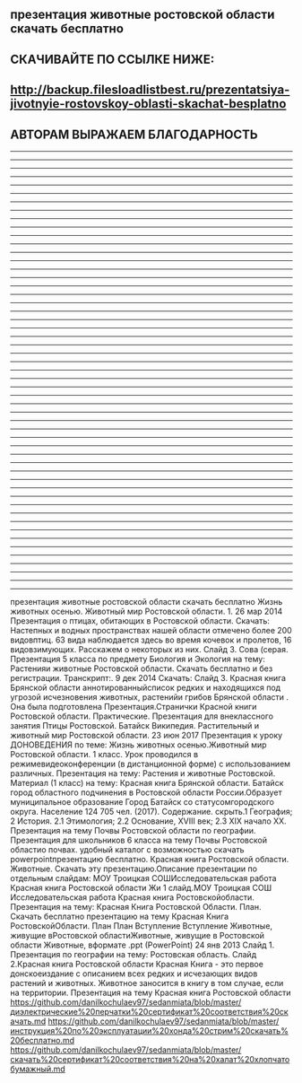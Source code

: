 презентация животные ростовской области скачать бесплатно
--------------------------------------------------
СКАЧИВАЙТЕ ПО ССЫЛКЕ НИЖЕ:
--------------------------------------------------
http://backup.filesloadlistbest.ru/prezentatsiya-jivotnyie-rostovskoy-oblasti-skachat-besplatno
--------------------------------------------------
АВТОРАМ ВЫРАЖАЕМ БЛАГОДАРНОСТЬ
--------------------------------------------------
--------------------------------------------------
--------------------------------------------------
--------------------------------------------------
--------------------------------------------------
--------------------------------------------------
--------------------------------------------------
--------------------------------------------------
--------------------------------------------------
--------------------------------------------------
--------------------------------------------------
--------------------------------------------------
--------------------------------------------------
--------------------------------------------------
--------------------------------------------------
--------------------------------------------------
--------------------------------------------------
--------------------------------------------------
--------------------------------------------------
--------------------------------------------------
--------------------------------------------------
--------------------------------------------------
--------------------------------------------------
--------------------------------------------------
--------------------------------------------------
--------------------------------------------------
--------------------------------------------------
--------------------------------------------------
--------------------------------------------------
--------------------------------------------------
--------------------------------------------------
--------------------------------------------------
--------------------------------------------------
--------------------------------------------------
--------------------------------------------------
--------------------------------------------------
--------------------------------------------------
--------------------------------------------------
--------------------------------------------------
--------------------------------------------------
--------------------------------------------------
--------------------------------------------------
--------------------------------------------------
--------------------------------------------------
--------------------------------------------------
--------------------------------------------------
--------------------------------------------------
--------------------------------------------------
--------------------------------------------------
--------------------------------------------------
--------------------------------------------------
--------------------------------------------------
--------------------------------------------------
--------------------------------------------------
презентация животные ростовской области скачать бесплатно Жизнь животных осенью. Животный мир Ростовской области. 1. 26 мар 2014  Презентация о птицах, обитающих в Ростовской области.  Скачать:  Настепных и водных пространствах нашей области отмечено более 200 видовптиц. 63 вида наблюдается здесь во время кочевок и пролетов, 16 видовзимующих. Расскажем о некоторых из них. Слайд 3. Сова (серая. Презентация 5 класса по предмету Биология и Экология на тему: Растенияи животные Ростовской области. Скачать бесплатно и без регистрации. Транскрипт:. 9 дек 2014  Скачать:  Слайд 3. Красная книга Брянской области  аннотированныйсписок редких и находящихся под угрозой исчезновения животных, растенийи грибов Брянской области . Она была подготовлена  Презентация.Странички Красной книги Ростовской области. Практические. Презентация для внеклассного занятия Птицы Ростовской. Батайск  Википедия. Растительный и животный мир Ростовской области. 23 июн 2017  Презентация к уроку ДОНОВЕДЕНИЯ по теме: Жизнь животных осенью.Животный мир Ростовской области. 1 класс. Урок проводился в режимевидеоконференции (в дистанционной форме) с использованием различных.
Презентация на тему: Растения и животные Ростовской. Материал (1 класс) на тему: Красная книга Брянской области. Батайск  город областного подчинения в Ростовской области России.Образует муниципальное образование Город Батайск со статусомгородского округа. Население  124 705 чел. (2017). Содержание. скрыть.1 География; 2 История. 2.1 Этимология; 2.2 Основание, XVIII век; 2.3 XIX начало XX. Презентация на тему Почвы Ростовской области по географии. Презентация для школьников 6 класса на тему Почвы Ростовской областио почвах.   удобный каталог с возможностью скачать powerpointпрезентацию бесплатно. Красная книга Ростовской области. Животные. Скачать эту презентацию.Описание презентации по отдельным слайдам: МОУ Троицкая СОШИсследовательская работа Красная книга Ростовской области Жи 1 слайд.МОУ Троицкая СОШ Исследовательская работа Красная книга Ростовскойобласти. Презентация на тему: Красная Книга Ростовской Области. План. Скачать бесплатно презентацию на тему Красная Книга РостовскойОбласти. План План Вступление Вступление Животные, живущие вРостовской областиЖивотные, живущие в Ростовской области Животные, вформате .ppt (PowerPoint)
24 янв 2013  Слайд 1. Презентация по географии на тему: Ростовская область. Слайд 2.Красная книга Ростовской области Красная Книга - это первое донскоеиздание с описанием всех редких и исчезающих видов растений и животных. Животное заносится в книгу в том случае, если на территории. Презентация на тему Красная книга Ростовской области
https://github.com/danilkochulaev97/sedanmiata/blob/master/диэлектрические%20перчатки%20сертификат%20соответствия%20скачать.md
https://github.com/danilkochulaev97/sedanmiata/blob/master/инструкция%20по%20эксплуатации%20хонда%20стрим%20скачать%20бесплатно.md
https://github.com/danilkochulaev97/sedanmiata/blob/master/скачать%20сертификат%20соответствия%20на%20халат%20хлопчатобумажный.md